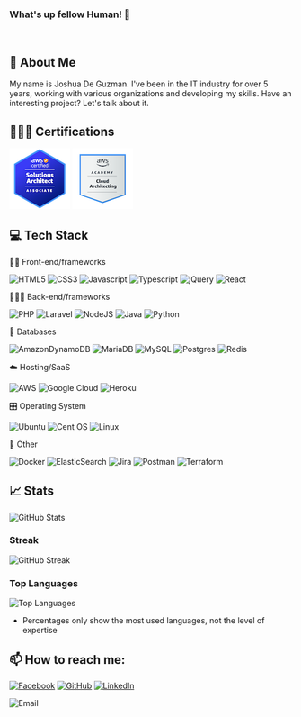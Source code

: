 ### What's up fellow Human! 👋

<br>

## 📙 About Me

My name is Joshua De Guzman. I've been in the IT industry for over 5 years, working with various organizations and developing my skills. Have an interesting project? Let's talk about it.

## 👨🏻‍🎓 Certifications

[![Solution Architect Associate](https://github.com/ninjacoder96/ninjacoder96/blob/586660b731742b0170a578a51026fabb38259950/joshua_de_guzman_saa_cert.png)](https://www.credly.com/badges/04dc6743-bae5-498e-99d6-5a79cd0899c2/public_url)
[![Cloud Architecting Graduate](https://github.com/ninjacoder96/ninjacoder96/blob/5c5b369b748edc655c36de2ba11afeada94b1726/joshua_deguzman_aws-academy-graduate-aws-academy-cloud-architecting.png)](https://www.credly.com/badges/92cf0087-a31f-4854-8b85-f53650e9bd7e/public_url)


## 💻 Tech Stack

👨‍💻 Front-end/frameworks
 
![HTML5](https://img.shields.io/badge/html5-E54D26?style=for-the-badge&logo=html5&logoColor=white)
![CSS3](https://img.shields.io/badge/css3-3D8FC6?style=for-the-badge&logo=css3&logoColor=white)
![Javascript](https://img.shields.io/badge/javascript-F0DB4F?style=for-the-badge&logo=javascript&logoColor=black)
![Typescript](https://img.shields.io/npm/types/typescript?color=brightgreen&style=for-the-badge)
![jQuery](https://img.shields.io/badge/jquery-%230769AD.svg?style=for-the-badge&logo=jquery&logoColor=white)
![React](https://img.shields.io/badge/react-%2320232a.svg?style=for-the-badge&logo=react&logoColor=%2361DAFB)

🧑🏻‍💻 Back-end/frameworks

![PHP](https://img.shields.io/badge/php-%23777BB4.svg?style=for-the-badge&logo=php&logoColor=white)
![Laravel](https://img.shields.io/badge/laravel-%23FF2D20.svg?style=for-the-badge&logo=laravel&logoColor=white)
![NodeJS](https://img.shields.io/badge/node.js-6DA55F?style=for-the-badge&logo=node.js&logoColor=white)
![Java](https://img.shields.io/badge/java-%23ED8B00.svg?style=for-the-badge&logo=java&logoColor=white)
![Python](https://img.shields.io/badge/python-3670A0?style=for-the-badge&logo=python&logoColor=ffdd54)

💾 Databases

![AmazonDynamoDB](https://img.shields.io/badge/Amazon%20DynamoDB-4053D6?style=for-the-badge&logo=Amazon%20DynamoDB&logoColor=white)
![MariaDB](https://img.shields.io/badge/MariaDB-003545?style=for-the-badge&logo=mariadb&logoColor=white)
![MySQL](https://img.shields.io/badge/mysql-%2300f.svg?style=for-the-badge&logo=mysql&logoColor=white)
![Postgres](https://img.shields.io/badge/postgres-%23316192.svg?style=for-the-badge&logo=postgresql&logoColor=white)
![Redis](https://img.shields.io/badge/redis-%23DD0031.svg?style=for-the-badge&logo=redis&logoColor=white)


☁️ Hosting/SaaS

![AWS](https://img.shields.io/badge/AWS-%23FF9900.svg?style=for-the-badge&logo=amazon-aws&logoColor=white)
![Google Cloud](https://img.shields.io/badge/GoogleCloud-%234285F4.svg?style=for-the-badge&logo=google-cloud&logoColor=white)
![Heroku](https://img.shields.io/badge/heroku-%23430098.svg?style=for-the-badge&logo=heroku&logoColor=white)

🎛️ Operating System

![Ubuntu](https://img.shields.io/badge/Ubuntu-E95420?style=for-the-badge&logo=ubuntu&logoColor=white)
![Cent OS](https://img.shields.io/badge/cent%20os-002260?style=for-the-badge&logo=centos&logoColor=F0F0F0)
![Linux](https://img.shields.io/badge/Linux-FCC624?style=for-the-badge&logo=linux&logoColor=black)
 

🥅 Other

![Docker](https://img.shields.io/badge/docker-%230db7ed.svg?style=for-the-badge&logo=docker&logoColor=white)
![ElasticSearch](https://img.shields.io/badge/-ElasticSearch-005571?style=for-the-badge&logo=elasticsearch)
![Jira](https://img.shields.io/badge/jira-%230A0FFF.svg?style=for-the-badge&logo=jira&logoColor=white)
![Postman](https://img.shields.io/badge/Postman-FF6C37?style=for-the-badge&logo=postman&logoColor=white)
![Terraform](https://img.shields.io/badge/terraform-%235835CC.svg?style=for-the-badge&logo=terraform&logoColor=white)


## 📈 Stats
![GitHub Stats](https://github-readme-stats.vercel.app/api?username=ninjacoder96&show_icons=true&theme=react)

### Streak

![GitHub Streak](https://github-readme-streak-stats.herokuapp.com/?user=ninjacoder96&theme=react)

### Top Languages

![Top Languages](https://github-readme-stats.vercel.app/api/top-langs/?username=ninjacoder96&theme=react&layout=compact)

- Percentages only show the most used languages, not the level of expertise


## 📫 How to reach me:

[![Facebook](https://img.shields.io/badge/facebook-1877F2?style=for-the-badge&logo=facebook&logoColor=white)](https://web.facebook.com/joshuawaysss)
[![GitHub](https://img.shields.io/badge/github-181717?style=for-the-badge&logo=github&logoColor=white)](https://github.com/ninjacoder96)
[![LinkedIn](https://img.shields.io/badge/linkedin-0A66C2?style=for-the-badge&logo=linkedin&logoColor=white)](https://www.linkedin.com/in/codingbreak)

![Email](https://img.shields.io/badge/deguzman.joshua96@gmail.com-AAAAAA?style=for-the-badge) <br>

<br>
<!--
**ninjacoder96/ninjacoder96** is a ✨ _special_ ✨ repository because its `README.md` (this file) appears on your GitHub profile.

Here are some ideas to get you started:

- 🔭 I’m currently working on ...
- 🌱 I’m currently learning ...
- 👯 I’m looking to collaborate on ...
- 🤔 I’m looking for help with ...
- 💬 Ask me about ...
- 📫 How to reach me: ...
- 😄 Pronouns: ...
- ⚡ Fun fact: ...
-->
